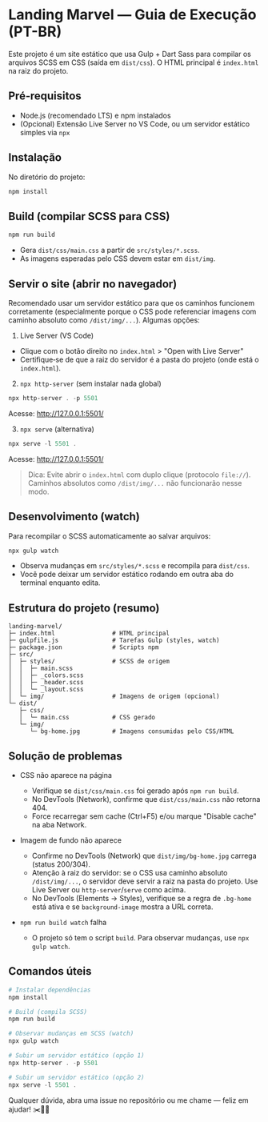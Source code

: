 # Landing Marvel — Guia de Execução (PT-BR)

Este projeto é um site estático que usa Gulp + Dart Sass para compilar os arquivos SCSS em CSS (saída em `dist/css`). O HTML principal é `index.html` na raiz do projeto.

## Pré‑requisitos

- Node.js (recomendado LTS) e npm instalados
- (Opcional) Extensão Live Server no VS Code, ou um servidor estático simples via `npx`

## Instalação

No diretório do projeto:

```powershell
npm install
```

## Build (compilar SCSS para CSS)

```powershell
npm run build
```

- Gera `dist/css/main.css` a partir de `src/styles/*.scss`.
- As imagens esperadas pelo CSS devem estar em `dist/img`.

## Servir o site (abrir no navegador)

Recomendado usar um servidor estático para que os caminhos funcionem corretamente (especialmente porque o CSS pode referenciar imagens com caminho absoluto como `/dist/img/...`). Algumas opções:

1) Live Server (VS Code)
- Clique com o botão direito no `index.html` > "Open with Live Server"
- Certifique‑se de que a raiz do servidor é a pasta do projeto (onde está o `index.html`).

2) `npx http-server` (sem instalar nada global)
```powershell
npx http-server . -p 5501
```
Acesse: http://127.0.0.1:5501/

3) `npx serve` (alternativa)
```powershell
npx serve -l 5501 .
```
Acesse: http://127.0.0.1:5501/

> Dica: Evite abrir o `index.html` com duplo clique (protocolo `file://`). Caminhos absolutos como `/dist/img/...` não funcionarão nesse modo.

## Desenvolvimento (watch)

Para recompilar o SCSS automaticamente ao salvar arquivos:

```powershell
npx gulp watch
```

- Observa mudanças em `src/styles/*.scss` e recompila para `dist/css`.
- Você pode deixar um servidor estático rodando em outra aba do terminal enquanto edita.

## Estrutura do projeto (resumo)

```
landing-marvel/
├─ index.html                # HTML principal
├─ gulpfile.js               # Tarefas Gulp (styles, watch)
├─ package.json              # Scripts npm
├─ src/
│  ├─ styles/                # SCSS de origem
│  │  ├─ main.scss
│  │  ├─ _colors.scss
│  │  ├─ _header.scss
│  │  └─ _layout.scss
│  └─ img/                   # Imagens de origem (opcional)
└─ dist/
   ├─ css/
   │  └─ main.css            # CSS gerado
   └─ img/
      └─ bg-home.jpg         # Imagens consumidas pelo CSS/HTML
```

## Solução de problemas

- CSS não aparece na página
  - Verifique se `dist/css/main.css` foi gerado após `npm run build`.
  - No DevTools (Network), confirme que `dist/css/main.css` não retorna 404.
  - Force recarregar sem cache (Ctrl+F5) e/ou marque "Disable cache" na aba Network.

- Imagem de fundo não aparece
  - Confirme no DevTools (Network) que `dist/img/bg-home.jpg` carrega (status 200/304).
  - Atenção à raiz do servidor: se o CSS usa caminho absoluto `/dist/img/...`, o servidor deve servir a raiz na pasta do projeto. Use Live Server ou `http-server`/`serve` como acima.
  - No DevTools (Elements → Styles), verifique se a regra de `.bg-home` está ativa e se `background-image` mostra a URL correta.

- `npm run build watch` falha
  - O projeto só tem o script `build`. Para observar mudanças, use `npx gulp watch`.

## Comandos úteis

```powershell
# Instalar dependências
npm install

# Build (compila SCSS)
npm run build

# Observar mudanças em SCSS (watch)
npx gulp watch

# Subir um servidor estático (opção 1)
npx http-server . -p 5501

# Subir um servidor estático (opção 2)
npx serve -l 5501 .
```

Qualquer dúvida, abra uma issue no repositório ou me chame — feliz em ajudar! ✂️🧔‍♂️